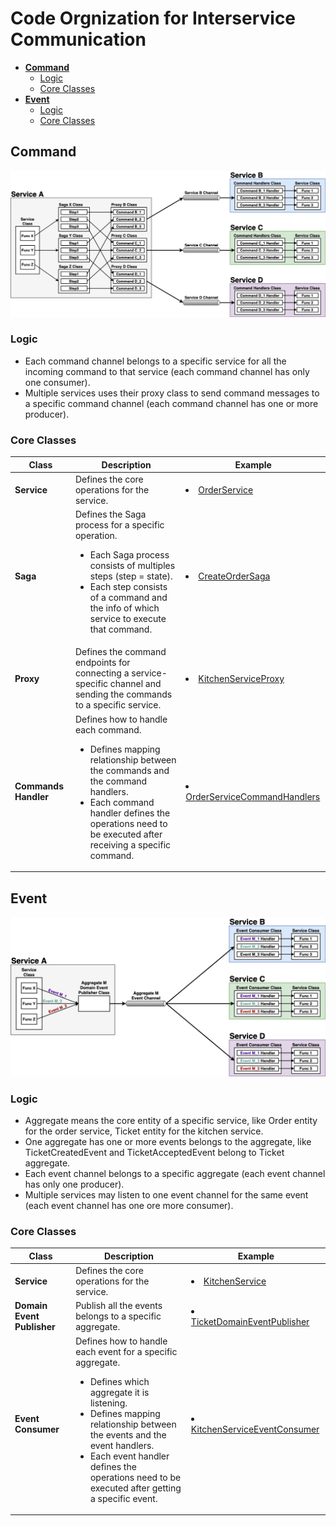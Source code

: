 # Code Orgnization for Interservice Communication

- [**Command**](#command)
   - [Logic](#logic)
   - [Core Classes](#core-classes)
- [**Event**](#event)
   - [Logic](#logic-1)
   - [Core Classes](#core-classes-1)

## Command
![](diagrams/interservice_communication_command.png)

### Logic
- Each command channel belongs to a specific service for all the incoming command to that service (each command channel has only one consumer).
- Multiple services uses their proxy class to send command messages to a specific command channel (each command channel has one or more producer).

### Core Classes
| Class | Description | Example |
|----|----|----|
| **Service** | Defines the core operations for the service. | <li>[OrderService](../ftgo-order-service/src/main/java/com/ftgo/orderservice/service/OrderService.java) |
| **Saga** | Defines the Saga process for a specific operation. <ul><li>Each Saga process consists of multiples steps (step = state).<li>Each step consists of a command and the info of which service to execute that command.</ul> | <li>[CreateOrderSaga](../ftgo-order-service/src/main/java/com/ftgo/orderservice/saga/createorder/CreateOrderSaga.java) |
| **Proxy** | Defines the command endpoints for connecting a service-specific channel and sending the commands to a specific service. | <li>[KitchenServiceProxy](../ftgo-order-service/src/main/java/com/ftgo/orderservice/saga/proxy/KitchenServiceProxy.java) |
| **Commands Handler** | Defines how to handle each command. <ul><li>Defines mapping relationship between the commands and the command handlers.<li>Each command handler defines the operations need to be executed after receiving a specific command.</ul> | <li>[OrderServiceCommandHandlers](../ftgo-order-service/src/main/java/com/ftgo/orderservice/command/OrderServiceCommandHandlers.java) |

## Event
![](diagrams/interservice_communication_event.png)

### Logic
- Aggregate means the core entity of a specific service, like Order entity for the order service, Ticket entity for the kitchen service.
- One aggregate has one or more events belongs to the aggregate, like TicketCreatedEvent and TicketAcceptedEvent belong to Ticket aggregate.
- Each event channel belongs to a specific aggregate (each event channel has only one producer).
- Multiple services may listen to one event channel for the same event (each event channel has one ore more consumer).

### Core Classes
| Class | Description | Example |
|----|----|----|
| **Service** | Defines the core operations for the service. | <li>[KitchenService](../ftgo-kitchen-service/src/main/java/com/ftgo/kitchenservice/service/KitchenService.java) |
| **Domain Event Publisher** | Publish all the events belongs to a specific aggregate. | <li>[TicketDomainEventPublisher](../ftgo-kitchen-service/src/main/java/com/ftgo/kitchenservice/event/TicketDomainEventPublisher.java)
| **Event Consumer** | Defines how to handle each event for a specific aggregate. <ul><li>Defines which aggregate it is listening.<li>Defines mapping relationship between the events and the event handlers.<li>Each event handler defines the operations need to be executed after getting a specific event.</ul> | <li>[KitchenServiceEventConsumer](../ftgo-kitchen-service/src/main/java/com/ftgo/kitchenservice/event/KitchenServiceEventConsumer.java)

